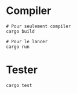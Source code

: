 # Compiler

```
# Pour seulement compiler
cargo build

# Pour le lancer
cargo run
```

# Tester

```
cargo test
```
